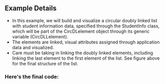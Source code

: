 ## Example Details

-   In this example, we will build and visualize a circular doubly linked list with student information data, specified through the StudentInfo class, which will be part of the CircDLelement object through its generic variable (CircDLLelement<StudentInfo>).
-   The elements are linked, visual attributes assigned through application data and visualized.
-   Care must be taking in linking the doubly linked elements, including linking the last element to the first element of the list. See figure above for the final structure of the list.

### Here's the final code:

[](./testing/python/circ_dllist.py.html)[](./testing/python/StudentInfo.py.html)
